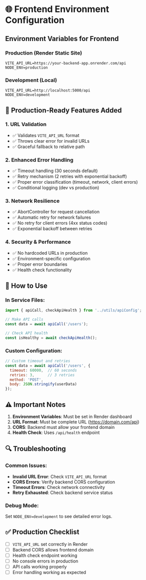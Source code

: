 # 🌐 Frontend Environment Configuration

## **Environment Variables for Frontend**

### **Production (Render Static Site)**
```
VITE_API_URL=https://your-backend-app.onrender.com/api
NODE_ENV=production
```

### **Development (Local)**
```
VITE_API_URL=http://localhost:5000/api
NODE_ENV=development
```

## **🔧 Production-Ready Features Added**

### **1. URL Validation**
- ✅ Validates `VITE_API_URL` format
- ✅ Throws clear error for invalid URLs
- ✅ Graceful fallback to relative path

### **2. Enhanced Error Handling**
- ✅ Timeout handling (30 seconds default)
- ✅ Retry mechanism (2 retries with exponential backoff)
- ✅ Proper error classification (timeout, network, client errors)
- ✅ Conditional logging (dev vs production)

### **3. Network Resilience**
- ✅ AbortController for request cancellation
- ✅ Automatic retry for network failures
- ✅ No retry for client errors (4xx status codes)
- ✅ Exponential backoff between retries

### **4. Security & Performance**
- ✅ No hardcoded URLs in production
- ✅ Environment-specific configuration
- ✅ Proper error boundaries
- ✅ Health check functionality

## **🚀 How to Use**

### **In Service Files:**
```javascript
import { apiCall, checkApiHealth } from '../utils/apiConfig';

// Make API calls
const data = await apiCall('/users');

// Check API health
const isHealthy = await checkApiHealth();
```

### **Custom Configuration:**
```javascript
// Custom timeout and retries
const data = await apiCall('/users', {
  timeout: 60000,  // 60 seconds
  retries: 3,      // 3 retries
  method: 'POST',
  body: JSON.stringify(userData)
});
```

## **⚠️ Important Notes**

1. **Environment Variables**: Must be set in Render dashboard
2. **URL Format**: Must be complete URL (https://domain.com/api)
3. **CORS**: Backend must allow your frontend domain
4. **Health Check**: Uses `/api/health` endpoint

## **🔍 Troubleshooting**

### **Common Issues:**
- **Invalid URL Error**: Check `VITE_API_URL` format
- **CORS Errors**: Verify backend CORS configuration
- **Timeout Errors**: Check network connectivity
- **Retry Exhausted**: Check backend service status

### **Debug Mode:**
Set `NODE_ENV=development` to see detailed error logs.

## **✅ Production Checklist**

- [ ] `VITE_API_URL` set correctly in Render
- [ ] Backend CORS allows frontend domain
- [ ] Health check endpoint working
- [ ] No console errors in production
- [ ] API calls working properly
- [ ] Error handling working as expected
